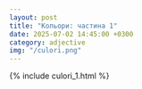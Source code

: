 ```yaml
---
layout: post
title: "Кольори: частина 1"
date: 2025-07-02 14:45:00 +0300
category: adjective
img: "/culori.png"
---
```


{% include culori_1.html %}
